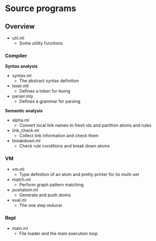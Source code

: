 # Source programs

## Overview

- util.ml
  - Some utility functions

### Compiler

**Syntax analysis**

- syntax.ml
  - The abstract syntax definition
- lexer.mll
  - Defines a token for lexing
- parser.mly
  - Defines a grammar for parsing

**Semantic analysis**

- alpha.ml
  - Convert local link names to fresh ids and partition atoms and rules
- link_check.ml
  - Collect link information and check them
- breakdown.ml
  - Check rule conditions and break down atoms

### VM
- vm.ml
  - Type definition of an atom and pretty printer for its multi-set
- match.ml
  - Perform graph pattern matching
- pushatom.ml
  - Generate and push atoms
- eval.ml
  - The one step reducer

### Repl
- main.ml
  - File loader and the main execution loop


